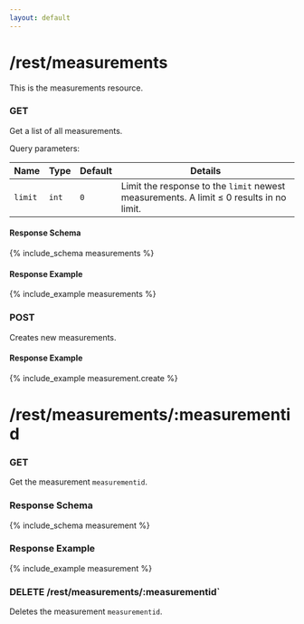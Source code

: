 ```yaml
---
layout: default
---
```


# /rest/measurements #

This is the measurements resource.

### GET

Get a list of all measurements.

Query parameters:

| Name    | Type  | Default | Details
|---------|-------|---------|--------
| `limit` | `int` | `0`     | Limit the response to the `limit` newest measurements. A limit &le; 0 results in no limit.

#### Response Schema
{% include_schema measurements %}

#### Response Example
{% include_example measurements %}

### POST

Creates new measurements.

#### Response Example
{% include_example measurement.create %}

# /rest/measurements/:measurementid #

### GET

Get the measurement `measurementid`.

### Response Schema
{% include_schema measurement %}

### Response Example
{% include_example measurement %}

### DELETE /rest/measurements/:measurementid`

Deletes the measurement `measurementid`.
